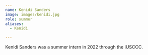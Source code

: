 ```yaml
---
name: Kenidi Sanders
image: images/kenidi.jpg
role: summer
aliases:
  - Kenidi

---
```


Kenidi Sanders was a summer intern in 2022 through the IUSCCC.  
